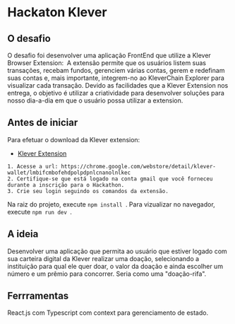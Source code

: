# Hackaton Klever

## O desafio

O desafio foi desenvolver uma aplicação FrontEnd que utilize a Klever Browser Extension:
​
A extensão permite que os usuários listem suas transações, recebam fundos, gerenciem várias contas, gerem e redefinam suas contas e, mais importante, integrem-no ao KleverChain Explorer para visualizar cada transação.​
Devido as facilidades que a Klever Extension nos entrega, o objetivo é utilizar a criatividade para desenvolver soluções para nosso dia-a-dia em que o usuário possa utilizar a extension.

## Antes de iniciar

Para efetuar o download da Klever extension:

- [Klever Extension](http://klever.finance/wallet)

````
1. Acesse a url: https://chrome.google.com/webstore/detail/klever-wallet/lmbifcmbofehdpolpdpnlcnanolnlkec
2. Certifique-se que está logado na conta gmail que você forneceu durante a inscrição para o Hackathon.
3. Crie seu login seguindo os comandos da extensão.
````
Na raiz do projeto, execute ```npm install ```.
Para vizualizar no navegador, execute ```npm run dev ```.

## A ideia

Desenvolver uma aplicação que permita ao usuário que estiver logado com sua carteira digital da Klever realizar uma doação, selecionando a instituição para qual ele quer doar, o valor da doação e ainda escolher um número e um prêmio para concorrer. Seria como uma "doação-rifa".

## Ferrramentas

React.js com Typescript com context para gerenciamento de estado.

